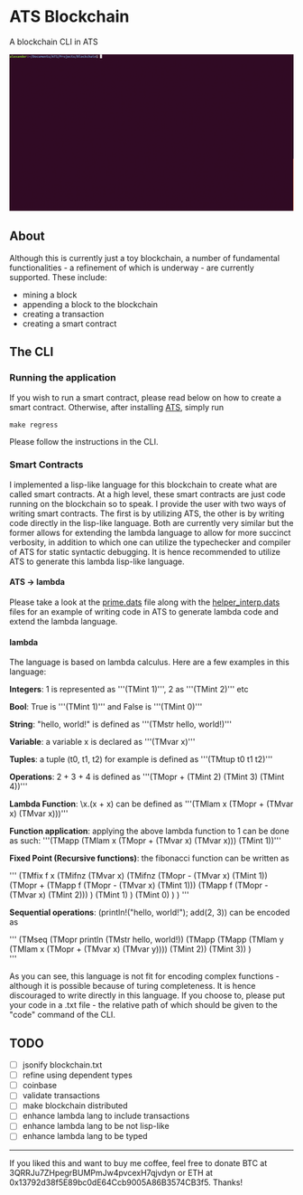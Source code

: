 # ATS Blockchain

A blockchain CLI in ATS

![example](tty.gif)

## About

Although this is currently just a toy blockchain, a number of fundamental functionalities - a refinement of which is underway - are currently supported. These include:

- mining a block
- appending a block to the blockchain
- creating a transaction
- creating a smart contract

## The CLI

### Running the application

If you wish to run a smart contract, please read below on how to create a smart contract. Otherwise, after installing [ATS](http://www.ats-lang.org/), simply run

```shell
make regress
```

Please follow the instructions in the CLI.

### Smart Contracts

I implemented a lisp-like language for this blockchain to create what are called smart contracts. At a high level, these smart contracts are just code running on the blockchain so to speak. I provide the user with two ways of writing smart contracts. The first is by utilizing ATS, the other is by writing code directly in the lisp-like language. Both are currently very similar but the former allows for extending the lambda language to allow for more succinct verbosity, in addition to which one can utilize the typechecker and compiler of ATS for static syntactic debugging. It is hence recommended to utilize ATS to generate this lambda lisp-like language.

#### ATS -> lambda

Please take a look at the [prime.dats](./lambda/prime.dats) file along with the [helper_interp.dats](./lambda/helper_interp.dats) files for an example of writing code in ATS to generate lambda code and extend the lambda language.

#### lambda

The language is based on lambda calculus. Here are a few examples in this language:


**Integers**: 1 is represented as '''(TMint 1)''', 2 as '''(TMint 2)''' etc

**Bool**: True is '''(TMint 1)''' and False is '''(TMint 0)'''

**String**: "hello, world!" is defined as '''(TMstr hello, world!)'''

**Variable**: a variable x is declared as '''(TMvar x)'''

**Tuples**: a tuple (t0, t1, t2) for example is defined as '''(TMtup t0 t1 t2)'''

**Operations**: 2 + 3 + 4 is defined as '''(TMopr + (TMint 2) (TMint 3) (TMint 4))'''

**Lambda Function**: \x.(x + x) can be defined as '''(TMlam x (TMopr + (TMvar x) (TMvar x)))'''

**Function application**: applying the above lambda function to 1 can be done as such: '''(TMapp (TMlam x (TMopr + (TMvar x) (TMvar x))) (TMint 1))'''

**Fixed Point (Recursive functions)**: the fibonacci function can be written as

  '''
  (TMfix f x
      (TMifnz (TMvar x)
	  (TMifnz (TMopr - (TMvar x) (TMint 1))
	      (TMopr +
		  (TMapp f (TMopr - (TMvar x) (TMint 1)))
		  (TMapp f (TMopr - (TMvar x) (TMint 2)))
	      )
	      (TMint 1)
	  )
	  (TMint 0)
      )
  )
  '''

**Sequential operations**: (println!("hello, world!"); add(2, 3)) can be encoded as

  '''
    (TMseq
      (TMopr println (TMstr hello, world!))
      (TMapp (TMapp (TMlam y (TMlam x (TMopr + (TMvar x) (TMvar y)))) (TMint 2)) (TMint 3))
    )	
  '''
  
As you can see, this language is not fit for encoding complex functions - although it is possible because of turing completeness. It is hence discouraged to write directly in this language. If you choose to, please put your code in a .txt file - the relative path of which should be given to the "code" command of the CLI.

## TODO

- [ ] jsonify blockchain.txt
- [ ] refine using dependent types
- [ ] coinbase
- [ ] validate transactions
- [ ] make blockchain distributed
- [ ] enhance lambda lang to include transactions
- [ ] enhance lambda lang to be not lisp-like
- [ ] enhance lambda lang to be typed

------------

If you liked this and want to buy me coffee, feel free to donate BTC at 3QRRJu7ZHpegrBUMPmJw4pvcexH7qjvdyn or ETH at 0x13792d38f5E89bc0dE64Ccb9005A86B3574CB3f5. Thanks!